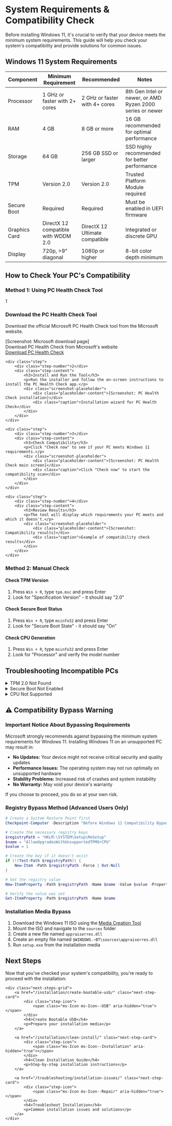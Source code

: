# System Requirements & Compatibility Check

<div class="compatibility-intro">
    <p>Before installing Windows 11, it's crucial to verify that your device meets the minimum system requirements. This guide will help you check your system's compatibility and provide solutions for common issues.</p>
</div>

## Windows 11 System Requirements

<div class="requirements-card">
    <table class="requirements-table">
        <thead>
            <tr>
                <th>Component</th>
                <th>Minimum Requirement</th>
                <th>Recommended</th>
                <th>Notes</th>
            </tr>
        </thead>
        <tbody>
            <tr>
                <td>Processor</td>
                <td>1 GHz or faster with 2+ cores</td>
                <td>2 GHz or faster with 4+ cores</td>
                <td>8th Gen Intel or newer, or AMD Ryzen 2000 series or newer</td>
            </tr>
            <tr>
                <td>RAM</td>
                <td>4 GB</td>
                <td>8 GB or more</td>
                <td>16 GB recommended for optimal performance</td>
            </tr>
            <tr>
                <td>Storage</td>
                <td>64 GB</td>
                <td>256 GB SSD or larger</td>
                <td>SSD highly recommended for better performance</td>
            </tr>
            <tr>
                <td>TPM</td>
                <td>Version 2.0</td>
                <td>Version 2.0</td>
                <td>Trusted Platform Module required</td>
            </tr>
            <tr>
                <td>Secure Boot</td>
                <td>Required</td>
                <td>Required</td>
                <td>Must be enabled in UEFI firmware</td>
            </tr>
            <tr>
                <td>Graphics Card</td>
                <td>DirectX 12 compatible with WDDM 2.0</td>
                <td>DirectX 12 Ultimate compatible</td>
                <td>Integrated or discrete GPU</td>
            </tr>
            <tr>
                <td>Display</td>
                <td>720p, >9" diagonal</td>
                <td>1080p or higher</td>
                <td>8-bit color depth minimum</td>
            </tr>
        </tbody>
    </table>
</div>

## How to Check Your PC's Compatibility

### Method 1: Using PC Health Check Tool

<div class="step-by-step">
    <div class="step">
        <div class="step-number">1</div>
        <div class="step-content">
            <h3>Download the PC Health Check Tool</h3>
            <p>Download the official Microsoft PC Health Check tool from the Microsoft website.</p>
            <div class="screenshot-placeholder">
                <div class="placeholder-content">[Screenshot: Microsoft download page]</div>
                <div class="caption">Download PC Health Check from Microsoft's website</div>
            </div>
            <a href="https://aka.ms/GetPCHealthCheckApp" class="btn btn-primary" target="_blank">
                <span class="ms-Icon ms-Icon--Download" aria-hidden="true"></span> Download PC Health Check
            </a>
        </div>
    </div>

    <div class="step">
        <div class="step-number">2</div>
        <div class="step-content">
            <h3>Install and Run the Tool</h3>
            <p>Run the installer and follow the on-screen instructions to install the PC Health Check app.</p>
            <div class="screenshot-placeholder">
                <div class="placeholder-content">[Screenshot: PC Health Check installation]</div>
                <div class="caption">Installation wizard for PC Health Check</div>
            </div>
        </div>
    </div>

    <div class="step">
        <div class="step-number">3</div>
        <div class="step-content">
            <h3>Check Compatibility</h3>
            <p>Click "Check now" to see if your PC meets Windows 11 requirements.</p>
            <div class="screenshot-placeholder">
                <div class="placeholder-content">[Screenshot: PC Health Check main screen]</div>
                <div class="caption">Click "Check now" to start the compatibility scan</div>
            </div>
        </div>
    </div>

    <div class="step">
        <div class="step-number">4</div>
        <div class="step-content">
            <h3>Review Results</h3>
            <p>The tool will display which requirements your PC meets and which it doesn't.</p>
            <div class="screenshot-placeholder">
                <div class="placeholder-content">[Screenshot: Compatibility results]</div>
                <div class="caption">Example of compatibility check results</div>
            </div>
        </div>
    </div>
</div>

### Method 2: Manual Check

#### Check TPM Version
1. Press `Win + R`, type `tpm.msc` and press Enter
2. Look for "Specification Version" - it should say "2.0"

#### Check Secure Boot Status
1. Press `Win + R`, type `msinfo32` and press Enter
2. Look for "Secure Boot State" - it should say "On"

#### Check CPU Generation
1. Press `Win + R`, type `msinfo32` and press Enter
2. Look for "Processor" and verify the model number

## Troubleshooting Incompatible PCs

<details class="troubleshooting-item">
    <summary>TPM 2.0 Not Found</summary>
    <div class="troubleshooting-content">
        <h4>Possible Solutions:</h4>
        <ol>
            <li><strong>Enable TPM in BIOS/UEFI:</strong>
                <ul>
                    <li>Restart your PC and enter BIOS/UEFI (usually by pressing F2, F10, F12, or Del during boot)</li>
                    <li>Look for TPM/PTT/fTPM settings (varies by manufacturer)</li>
                    <li>Enable TPM and set to version 2.0</li>
                    <li>Save changes and exit</li>
                </ul>
            </li>
            <li><strong>Update BIOS/UEFI:</strong> Check your motherboard manufacturer's website for updates</li>
            <li><strong>Check for TPM Module:</strong> Some older PCs may need a physical TPM module installed</li>
        </ol>
    </div>
</details>

<details class="troubleshooting-item">
    <summary>Secure Boot Not Enabled</summary>
    <div class="troubleshooting-content">
        <h4>How to Enable Secure Boot:</h4>
        <ol>
            <li>Restart your PC and enter BIOS/UEFI</li>
            <li>Navigate to Boot or Security settings</li>
            <li>Find "Secure Boot" and set it to "Enabled"</li>
            <li>If you see "Secure Boot State" as "Unsupported", your PC might not support it</li>
            <li>Save changes and exit</li>
        </ol>
        <p class="note">Note: Some older PCs may not support Secure Boot at all.</p>
    </div>
</details>

<details class="troubleshooting-item">
    <summary>CPU Not Supported</summary>
    <div class="troubleshooting-content">
        <h4>Your Options:</h4>
        <ol>
            <li><strong>Continue with Windows 10:</strong> Microsoft will support Windows 10 until October 2025</li>
            <li><strong>Upgrade Hardware:</strong> Consider upgrading to a newer PC that meets the requirements</li>
            <li><strong>Bypass Requirements:</strong> See the warning below about compatibility bypasses</li>
        </ol>
    </div>
</details>

## ⚠️ Compatibility Bypass Warning

<div class="warning-card critical">
    <div class="warning-header">
        <span class="ms-Icon ms-Icon--Warning" aria-hidden="true"></span>
        <h3>Important Notice About Bypassing Requirements</h3>
    </div>
    <div class="warning-content">
        <p>Microsoft strongly recommends against bypassing the minimum system requirements for Windows 11. Installing Windows 11 on an unsupported PC may result in:</p>
        <ul>
            <li><strong>No Updates:</strong> Your device might not receive critical security and quality updates</li>
            <li><strong>Performance Issues:</strong> The operating system may not run optimally on unsupported hardware</li>
            <li><strong>Stability Problems:</strong> Increased risk of crashes and system instability</li>
            <li><strong>No Warranty:</strong> May void your device's warranty</li>
        </ul>
        <p>If you choose to proceed, you do so at your own risk.</p>
    </div>
</div>

### Registry Bypass Method (Advanced Users Only)

```powershell
# Create a System Restore Point first
Checkpoint-Computer -Description "Before Windows 11 Compatibility Bypass" -RestorePointType MODIFY_SETTINGS

# Create the necessary registry keys
$registryPath = "HKLM:\SYSTEM\Setup\MoSetup"
$name = "AllowUpgradesWithUnsupportedTPMOrCPU"
$value = 1

# Create the key if it doesn't exist
if (!(Test-Path $registryPath)) {
    New-Item -Path $registryPath -Force | Out-Null
}

# Set the registry value
New-ItemProperty -Path $registryPath -Name $name -Value $value -PropertyType DWORD -Force | Out-Null

# Verify the value was set
Get-ItemProperty -Path $registryPath -Name $name
```

### Installation Media Bypass

1. Download the Windows 11 ISO using the [Media Creation Tool](https://www.microsoft.com/software-download/windows11)
2. Mount the ISO and navigate to the `sources` folder
3. Create a new file named `appraiserres.dll`
4. Create an empty file named `$WINDOWS.~BT\sources\appraiserres.dll`
5. Run `setup.exe` from the installation media

## Next Steps

<div class="next-steps">
    <p>Now that you've checked your system's compatibility, you're ready to proceed with the installation:</p>
    
    <div class="next-steps-grid">
        <a href="/installation/create-bootable-usb/" class="next-step-card">
            <div class="step-icon">
                <span class="ms-Icon ms-Icon--USB" aria-hidden="true"></span>
            </div>
            <h4>Create Bootable USB</h4>
            <p>Prepare your installation media</p>
        </a>

        <a href="/installation/clean-install/" class="next-step-card">
            <div class="step-icon">
                <span class="ms-Icon ms-Icon--Installation" aria-hidden="true"></span>
            </div>
            <h4>Clean Installation Guide</h4>
            <p>Step-by-step installation instructions</p>
        </a>

        <a href="/troubleshooting/installation-issues/" class="next-step-card">
            <div class="step-icon">
                <span class="ms-Icon ms-Icon--Repair" aria-hidden="true"></span>
            </div>
            <h4>Troubleshoot Installation</h4>
            <p>Common installation issues and solutions</p>
        </a>
    </div>
</div>

<link rel="stylesheet" href="https://static2.sharepointonline.com/files/fabric/office-ui-fabric-core/11.0.0/css/fabric.min.css">
<style>
/* System Requirements & Compatibility Check Styles */
:root {
    --primary-color: #0078D4;
    --accent-color: #107C10;
    --warning-color: #FFB900;
    --critical-color: #D83B01;
    --success-color: #107C10;
    --info-color: #50E6FF;
    --text-primary: #323130;
    --text-secondary: #605E5C;
    --background: #FFFFFF;
    --surface: #F3F2F1;
    --border: #E1DFDD;
}

/* Base Styles */
body {
    font-family: 'Segoe UI', -apple-system, BlinkMacSystemFont, sans-serif;
    color: var(--text-primary);
    line-height: 1.6;
    margin: 0;
    padding: 0;
    background-color: var(--background);
}

/* Hero Section */
.compatibility-intro {
    background: var(--surface);
    padding: 1.5rem;
    border-radius: 8px;
    margin-bottom: 2rem;
    border-left: 4px solid var(--primary-color);
}

.compatibility-intro p {
    margin: 0;
    font-size: 1.1rem;
    line-height: 1.6;
}

/* Requirements Table */
.requirements-card {
    background: white;
    border-radius: 8px;
    box-shadow: 0 2px 8px rgba(0, 0, 0, 0.1);
    margin: 2rem 0;
    overflow: hidden;
}

.requirements-table {
    width: 100%;
    border-collapse: collapse;
    background: var(--background);
    border-radius: 8px;
    overflow: hidden;
}

.requirements-table th,
.requirements-table td {
    padding: 1rem;
    text-align: left;
    border: 1px solid var(--border);
}

.requirements-table th {
    background-color: var(--primary-color);
    color: white;
    font-weight: 600;
}

.requirements-table tr:nth-child(even) {
    background-color: rgba(0, 0, 0, 0.02);
}

.requirements-table tr:hover {
    background-color: rgba(0, 120, 212, 0.05);
}

/* Step-by-Step Guide */
.step-by-step {
    margin: 3rem 0;
    counter-reset: step-counter;
}

.step {
    display: flex;
    margin-bottom: 3rem;
    counter-increment: step-counter;
    position: relative;
}

.step-number {
    width: 36px;
    height: 36px;
    background-color: var(--primary-color);
    color: white;
    border-radius: 50%;
    display: flex;
    align-items: center;
    justify-content: center;
    font-weight: 600;
    flex-shrink: 0;
    margin-right: 1.5rem;
    position: relative;
    z-index: 1;
}

.step:not(:last-child)::after {
    content: '';
    position: absolute;
    left: 18px;
    top: 36px;
    bottom: -3rem;
    width: 2px;
    background-color: var(--border);
}

.step-content {
    flex: 1;
    padding-bottom: 1.5rem;
}

.step-content h3 {
    margin-top: 0.5rem;
    color: var(--primary-color);
}

/* Screenshot Placeholder */
.screenshot-placeholder {
    background-color: #f5f5f5;
    border: 1px dashed #ccc;
    border-radius: 6px;
    padding: 2rem;
    text-align: center;
    margin: 1.5rem 0;
    color: var(--text-secondary);
    position: relative;
}

.placeholder-content {
    background-color: #e9e9e9;
    padding: 3rem 1rem;
    border-radius: 4px;
    font-style: italic;
}

.caption {
    font-size: 0.85rem;
    color: var(--text-secondary);
    margin-top: 0.5rem;
    text-align: center;
}

/* Troubleshooting Section */
.troubleshooting-item {
    margin-bottom: 1rem;
    border: 1px solid var(--border);
    border-radius: 6px;
    overflow: hidden;
}

.troubleshooting-item summary {
    padding: 1rem 1.5rem;
    background-color: var(--surface);
    cursor: pointer;
    font-weight: 600;
    list-style: none;
    position: relative;
    padding-left: 2.5rem;
}

.troubleshooting-item summary::-webkit-details-marker {
    display: none;
}

.troubleshooting-item summary::before {
    content: '+';
    position: absolute;
    left: 1rem;
    font-weight: bold;
    font-size: 1.2rem;
    transition: transform 0.2s ease;
}

.troubleshooting-item[open] summary::before {
    content: '−';
}

.troubleshooting-content {
    padding: 1.5rem;
    background-color: var(--background);
    border-top: 1px solid var(--border);
}

.troubleshooting-content h4 {
    margin-top: 0;
}

/* Warning Card */
.warning-card {
    border-radius: 6px;
    overflow: hidden;
    margin: 2.5rem 0;
    border: 1px solid;
}

.warning-card.critical {
    border-color: var(--critical-color);
}

.warning-card .warning-header {
    display: flex;
    align-items: center;
    padding: 1rem 1.5rem;
    background-color: rgba(216, 59, 1, 0.1);
    color: var(--critical-color);
    font-weight: 600;
}

.warning-card .warning-header .ms-Icon {
    margin-right: 0.75rem;
    font-size: 1.25rem;
}

.warning-card .warning-content {
    padding: 1.5rem;
    background-color: rgba(216, 59, 1, 0.05);
}

.warning-card ul {
    margin: 0.75rem 0;
    padding-left: 1.5rem;
}

.warning-card li {
    margin-bottom: 0.5rem;
}

/* Code Blocks */
pre {
    background-color: #1E1E1E;
    color: #D4D4D4;
    padding: 1rem;
    border-radius: 6px;
    overflow-x: auto;
    font-family: 'Consolas', 'Monaco', monospace;
    font-size: 0.9rem;
    line-height: 1.5;
    margin: 1.5rem 0;
}

code {
    font-family: 'Consolas', 'Monaco', monospace;
    background-color: rgba(0, 0, 0, 0.05);
    padding: 0.2em 0.4em;
    border-radius: 3px;
    font-size: 0.9em;
}

/* Next Steps */
.next-steps {
    margin: 4rem 0 2rem;
    padding: 2rem;
    background: var(--surface);
    border-radius: 8px;
    text-align: center;
}

.next-steps p {
    margin: 0 0 1.5rem;
    font-size: 1.1rem;
}

.next-steps-grid {
    display: grid;
    grid-template-columns: repeat(auto-fit, minmax(250px, 1fr));
    gap: 1.5rem;
    margin-top: 1.5rem;
}

.next-step-card {
    background: white;
    border-radius: 8px;
    padding: 1.5rem;
    text-decoration: none;
    color: inherit;
    transition: transform 0.3s ease, box-shadow 0.3s ease;
    border: 1px solid var(--border);
}

.next-step-card:hover {
    transform: translateY(-5px);
    box-shadow: 0 5px 15px rgba(0, 0, 0, 0.1);
    text-decoration: none;
}

.next-step-card .step-icon {
    width: 60px;
    height: 60px;
    background: rgba(0, 120, 212, 0.1);
    border-radius: 50%;
    display: flex;
    align-items: center;
    justify-content: center;
    margin: 0 auto 1rem;
}

.next-step-card .ms-Icon {
    font-size: 28px;
    color: var(--primary-color);
}

.next-step-card h4 {
    margin: 0 0 0.5rem 0;
    color: var(--primary-color);
    font-size: 1.2rem;
}

.next-step-card p {
    margin: 0;
    color: var(--text-secondary);
    font-size: 0.95rem;
}

/* Buttons */
.btn {
    display: inline-flex;
    align-items: center;
    padding: 0.75rem 1.5rem;
    border-radius: 4px;
    font-weight: 600;
    text-decoration: none;
    cursor: pointer;
    transition: all 0.2s ease;
    border: 1px solid transparent;
    font-size: 1rem;
    margin: 0.5rem 0;
}

.btn-primary {
    background-color: var(--primary-color);
    color: white;
    border-color: var(--primary-color);
}

.btn-primary:hover {
    background-color: #106EBE;
    border-color: #106EBE;
}

.btn .ms-Icon {
    margin-right: 0.5rem;
}

/* Responsive Design */
@media (max-width: 1024px) {
    .next-steps-grid {
        grid-template-columns: repeat(2, 1fr);
    }
}

@media (max-width: 768px) {
    .compatibility-intro {
        padding: 1.25rem;
    }
    
    .step {
        flex-direction: column;
    }
    
    .step-number {
        margin-bottom: 1rem;
        margin-left: 0;
    }
    
    .step:not(:last-child)::after {
        display: none;
    }
    
    .next-steps-grid {
        grid-template-columns: 1fr;
    }
}

@media (max-width: 480px) {
    .compatibility-intro {
        padding: 1rem;
    }
    
    .requirements-table {
        display: block;
        overflow-x: auto;
        white-space: nowrap;
    }
}
</style>

<script>
document.addEventListener('DOMContentLoaded', function() {
    // Add copy button functionality to code blocks
    document.querySelectorAll('pre').forEach((pre) => {
        const button = document.createElement('button');
        button.className = 'copy-button';
        button.innerHTML = '<span class="ms-Icon ms-Icon--Copy" aria-hidden="true"></span> Copy';
        
        const div = document.createElement('div');
        div.className = 'code-header';
        div.appendChild(document.createElement('span')).textContent = 'Code';
        div.appendChild(button);
        
        pre.parentNode.insertBefore(div, pre);
        
        button.addEventListener('click', () => {
            const code = pre.textContent;
            navigator.clipboard.writeText(code).then(() => {
                button.innerHTML = '<span class="ms-Icon ms-Icon--CheckMark" aria-hidden="true"></span> Copied!';
                setTimeout(() => {
                    button.innerHTML = '<span class="ms-Icon ms-Icon--Copy" aria-hidden="true"></span> Copy';
                }, 2000);
            });
        });
    });

    // Smooth scroll for anchor links
    document.querySelectorAll('a[href^="#"]').forEach(anchor => {
        anchor.addEventListener('click', function(e) {
            e.preventDefault();
            
            const targetId = this.getAttribute('href');
            if (targetId === '#') return;
            
            const targetElement = document.querySelector(targetId);
            if (targetElement) {
                window.scrollTo({
                    top: targetElement.offsetTop - 20,
                    behavior: 'smooth'
                });
            }
        });
    });
});
</script>

